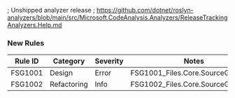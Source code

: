 ﻿; Unshipped analyzer release
; https://github.com/dotnet/roslyn-analyzers/blob/main/src/Microsoft.CodeAnalysis.Analyzers/ReleaseTrackingAnalyzers.Help.md


### New Rules

Rule ID | Category | Severity | Notes
--------|----------|----------|--------------------
FSG1001 |  Design  |   Error  | FSG1001_Files.Core.SourceGenerator
FSG1002 | Refactoring | Info | FSG1002_Files.Core.SourceGenerator
